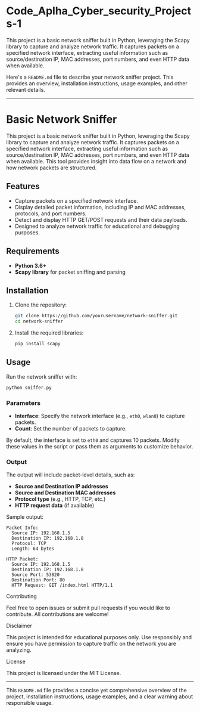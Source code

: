 # Code_Aplha_Cyber_security_Projects-1
This project is a basic network sniffer built in Python, leveraging the Scapy library to capture and analyze network traffic. It captures packets on a specified network interface, extracting useful information such as source/destination IP, MAC addresses, port numbers, and even HTTP data when available.




Here's a `README.md` file to describe your network sniffer project. This provides an overview, installation instructions, usage examples, and other relevant details.

---

# Basic Network Sniffer

This project is a basic network sniffer built in Python, leveraging the Scapy library to capture and analyze network traffic. It captures packets on a specified network interface, extracting useful information such as source/destination IP, MAC addresses, port numbers, and even HTTP data when available. This tool provides insight into data flow on a network and how network packets are structured.

## Features

- Capture packets on a specified network interface.
- Display detailed packet information, including IP and MAC addresses, protocols, and port numbers.
- Detect and display HTTP GET/POST requests and their data payloads.
- Designed to analyze network traffic for educational and debugging purposes.

## Requirements

- **Python 3.6+**
- **Scapy library** for packet sniffing and parsing

## Installation

1. Clone the repository:
   ```bash
   git clone https://github.com/yourusername/network-sniffer.git
   cd network-sniffer
   ```

2. Install the required libraries:
   ```bash
   pip install scapy
   ```

## Usage

Run the network sniffer with:
```bash
python sniffer.py
```

### Parameters

- **Interface**: Specify the network interface (e.g., `eth0`, `wlan0`) to capture packets.
- **Count**: Set the number of packets to capture.

By default, the interface is set to `eth0` and captures 10 packets. Modify these values in the script or pass them as arguments to customize behavior.

### Output

The output will include packet-level details, such as:
- **Source and Destination IP addresses**
- **Source and Destination MAC addresses**
- **Protocol type** (e.g., HTTP, TCP, etc.)
- **HTTP request data** (if available)

Sample output:
```plaintext
Packet Info:
  Source IP: 192.168.1.5
  Destination IP: 192.168.1.8
  Protocol: TCP
  Length: 64 bytes

HTTP Packet:
  Source IP: 192.168.1.5
  Destination IP: 192.168.1.8
  Source Port: 53820
  Destination Port: 80
  HTTP Request: GET /index.html HTTP/1.1
```

 Contributing

Feel free to open issues or submit pull requests if you would like to contribute. All contributions are welcome!

 Disclaimer

This project is intended for educational purposes only. Use responsibly and ensure you have permission to capture traffic on the network you are analyzing.

 License

This project is licensed under the MIT License.

---

This `README.md` file provides a concise yet comprehensive overview of the project, installation instructions, usage examples, and a clear warning about responsible usage.
